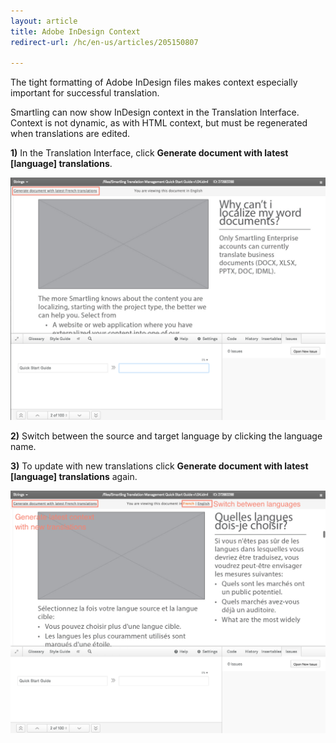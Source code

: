 ```yaml
---
layout: article
title: Adobe InDesign Context
redirect-url: /hc/en-us/articles/205150807

---
```



The tight formatting of Adobe InDesign files makes context especially important for successful translation.

Smartling can now show InDesign context in the Translation Interface. Context is not dynamic, as with HTML context, but must be regenerated when translations are edited.

**1)** In the Translation Interface, click **Generate document with latest [language] translations**.

![](/uploads/versions/smartling___translations_management-12---x----1110-855x---.png)

**2)** Switch between the source and target language by clicking the language name.

**3)** To update with new translations click **Generate document with latest [language] translations** again.

![](/uploads/versions/smartling___translations_management-13---x----1109-855x---.png)